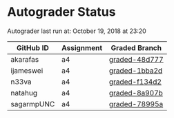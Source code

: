 # Autograder Status
Autograder last run at: October 19, 2018 at 23:20

| GitHub ID | Assignment | Graded Branch |
|-----------|------------|---------------|
| akarafas | a4 | [graded-48d777](https://github.com/Fall2018COMP401-001/a4-akarafas/tree/graded-48d777) | 
| ijameswei | a4 | [graded-1bba2d](https://github.com/Fall2018COMP401-001/a4-ijameswei/tree/graded-1bba2d) | 
| n33va | a4 | [graded-f134d2](https://github.com/Fall2018COMP401-001/a4-n33va/tree/graded-f134d2) | 
| natahug | a4 | [graded-8a907b](https://github.com/Fall2018COMP401-001/a4-natahug/tree/graded-8a907b) | 
| sagarmpUNC | a4 | [graded-78995a](https://github.com/Fall2018COMP401-001/a4-sagarmpUNC/tree/graded-78995a) | 
